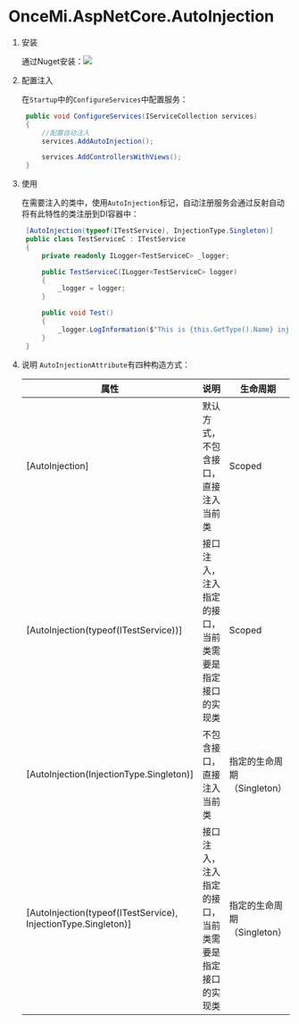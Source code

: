 # OnceMi.AspNetCore.AutoInjection

1. 安装

   通过Nuget安装：[![](https://img.shields.io/nuget/v/OnceMi.AspNetCore.AutoInjection.svg)](https://www.nuget.org/packages/OnceMi.AspNetCore.AutoInjection)

2. 配置注入

   在```Startup```中的```ConfigureServices```中配置服务：

   ```c#
	public void ConfigureServices(IServiceCollection services)
	{
		//配置自动注入
		services.AddAutoInjection();

		services.AddControllersWithViews();
	}
   ```

3. 使用

   在需要注入的类中，使用```AutoInjection```标记，自动注册服务会通过反射自动将有此特性的类注册到DI容器中：

   ```c#
	[AutoInjection(typeof(ITestService), InjectionType.Singleton)]
	public class TestServiceC : ITestService
	{
		private readonly ILogger<TestServiceC> _logger;

		public TestServiceC(ILogger<TestServiceC> logger)
		{
			_logger = logger;
		}

		public void Test()
		{
			_logger.LogInformation($"This is {this.GetType().Name} inject by AutoInjection.");
		}
	}
   ```

4. 说明
	```AutoInjectionAttribute```有四种构造方式：

	|  属性 | 说明  | 生命周期  |
	| ------------ | ------------ |------------ |
	| [AutoInjection]  | 默认方式，不包含接口，直接注入当前类  | Scoped |
	| [AutoInjection(typeof(ITestService))]  | 接口注入，注入指定的接口，当前类需要是指定接口的实现类  | Scoped |
	| [AutoInjection(InjectionType.Singleton)]  | 不包含接口，直接注入当前类  | 指定的生命周期（Singleton） |
	| [AutoInjection(typeof(ITestService), InjectionType.Singleton)]  | 接口注入，注入指定的接口，当前类需要是指定接口的实现类  | 指定的生命周期（Singleton） |

   


